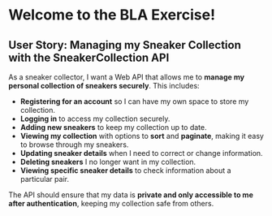 # Welcome to the BLA Exercise!

## User Story: Managing my Sneaker Collection with the SneakerCollection API

As a sneaker collector, I want a Web API that allows me to **manage my personal collection of sneakers securely**. This includes:

- **Registering for an account** so I can have my own space to store my collection.
- **Logging in** to access my collection securely.
- **Adding new sneakers** to keep my collection up to date.
- **Viewing my collection** with options to **sort** and **paginate**, making it easy to browse through my sneakers.
- **Updating sneaker details** when I need to correct or change information.
- **Deleting sneakers** I no longer want in my collection.
- **Viewing specific sneaker details** to check information about a particular pair.

The API should ensure that my data is **private and only accessible to me after authentication**, keeping my collection safe from others.